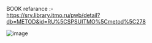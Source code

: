 BOOK refarance :-  
https://srv.library.itmo.ru/pwb/detail?db=METOD&id=RU%5CSPSUITMO%5Cmetod%5C278

![image](https://github.com/user-attachments/assets/95ca6a4d-0545-47e1-8cf2-3b9cacc88f2e)
